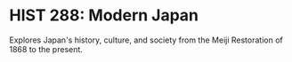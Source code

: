 # HIST 288: Modern Japan

Explores Japan's history, culture, and society from the Meiji Restoration of 1868 to the present.